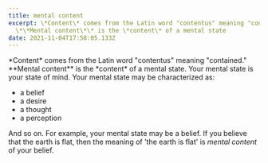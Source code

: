 ```yaml
---
title: mental content
excerpt: \*Content\* comes from the Latin word "contentus" meaning "contained."
  \*\*Mental content\*\* is the \*content\* of a mental state
date: 2021-11-04T17:58:05.133Z
---
```

\*Content\* comes from the Latin word "contentus" meaning "contained." \*\*Mental content\*\* is the \*content\* of a mental state. Your mental state is your state of mind. Your mental state may be characterized as:

* a belief
* a desire
* a thought
* a perception

And so on. For example, your mental state may be a belief. If you believe that the earth is flat, then the meaning of 'the earth is flat' is *mental content* of your belief.